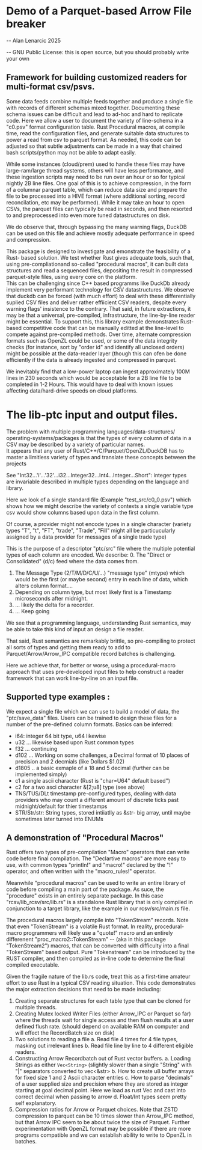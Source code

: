 # Demo of a Parquet-based Arrow File breaker

 -- Alan Lenarcic 2025

 -- GNU Public License: this is open source, but you should probably write your own

## Framework for building customized readers for multi-format csv/psvs.

  Some data feeds combine multiple feeds together and produce a single file with
records of different schemas mixed together. Documenting these schema issues 
can be difficult and lead to ad-hoc and hard to replicate code.  Here we allow
a user to document the variety of line-schema in a "c0.psv" format configuration
table.  Rust Procedural macros, at compile time, read the configuration files,
and generate suitable data structures to power a read from csv to parquet format.
As needed, this code can be adjusted so that subtle adjustments can be made in a
way that chained bash scripts/python may not be able to adapt easily.

While some instances (cloud/prem) used to handle these files may have large-ram/large
thread systems, others will have less performance, and these ingestion scripts
may need to be run over an hour or so for typical nightly 2B line files.
One goal of this is to achieve compression,
in the form of a columnar parquet table, which can reduce data size and prepare
the file to be processed into a HIVE format (where additional sorting, record 
reconcilation, etc may be performed).  While it may take an hour to open CSVs,
 the parquet files can typically be read in seconds, and then resorted to and
 preprocessed into even more tuned datastructures on disk.
 
  We do observe that, through bypassing the many warning flags, DuckDB can be
 used on this file and achieve mostly adequate performance in speed and compression.

  This package is designed to investigate and emonstrate the feasibility of a Rust-
based solution. We test whether Rust gives adequate tools, such that, 
using pre-compliationand so-called "procedural macros", it can built data structures and read a 
sequenced files, depositing the result in compressed parquet-style files, using
every core on the platform.  
  This can be challenging since C++ based programms
like DuckDb already implement very performant technology for CSV datastructures.
We observe that duckdb can be forced (with much effort) to deal with these
differentially suplied CSV files and deliver rather effiicient CSV readers,
despite every warning flags' insistence to the contrary.
  That said, in future extractions, it may be that a universal, pre-compiled,
infrastructure, the line-by-line reader might be essential.  To support this,
this library example demonstrates Rust-based competitive code that can be
manually editted at the line-level to compete against pre-compiled methods.
  Over time, alternate compression formats such as OpenZL could be used, or some
 of the data integrity checks (for instance, sort by "order id" and identify all
 unclosed orders) might be possible at the data-reader layer (though this can
 ofen be done efficiently if the data is already ingested and compressed in parquet.
 
  We inevitably find that a low-power laptop can ingest approximately 100M lines in 230 seconds
 which would be acceptable for a 2B line file to be completed in 1-2 Hours.  This would have
to deal with known issues affecting data/hard-drive speeds on cloud platforms.

# The lib-ptc input and output files.
   The problem with multiple programming languages/data-structures/
 operating-systems/packages is that the types of every column of data
 in a CSV may be described by a variety of particular names.  
 It appears that any user of Rust/C++/C/Parquet/OpenZL/DuckDB has to master a limitless
 variety of types and translate these concepts between the projects

  See "Int32...'i'...'32'...i32...Integer32...Int4...Integer...Short": integer types are
 invariable described in multiple types depending on the language and library.

  Here we look of a single standard file (Example "test_src/c0_0.psv")
 which shows how we might describe the variety of contexts a single
 variable type csv would show columns based upon data in the first column.

  Of course, a provider might not encode types in a single character
  (variety types "T", "t", "FT", "trade", "Trade", "Fill" might
  all be particucularly assigned by a data provider for messages of a single
  trade type)

  This is the purpose of a descriptor "ptc/src" file where the multiple
 potential types of each column are encoded.  We describe:
 0. The "Direct or Consolidated" (d/c) feed where the data comes from.
 1. The Message Type (2/T/M/D/C/U/...) "message type" (mtype)
   which would be the first (or maybe second)  entry in each 
   line of data, which alters column format....
 2. Depending on column type, but most likely first is a Timestamp
   microseconds after midnight.
 3.  ... likely the delta for a recorder.
 4.  ... Keep going


  We see that a programming language, understanding Rust semantics,
 may be able to take this kind of input an design a file reader.

  That said, Rust semantics are remarkably brittle, so pre-compiling
 to protect all sorts of types and getting them ready to add to 
 Parquet/Arrow/Arrow_IPC compatible record batches is challenging.

  Here we achieve that, for better or worse, using a procedural-macro
 approach that uses pre-developed input files to help construct
 a reader framework that can work line-by-line on an input file.

## Supported type examples  :
   We expect a single file which we can use to build a model of data, the
  "ptc/save_data" files.   Users can be trained to design these files for
a number of the pre-defined column formats.  Basics can be inferred:
 - i64: integer 64 bit type, u64 likewise
 - u32 ... likewise based upon Rust common types
 - f32 ... continuing
 - d102 ... Working on some challenges,  a Decimal format 
    of 10 places of precision and 2 decmials (like Dollars $1.02)
 - d1805 .. a basic exmaple of a 18 and 5 decimal 
    (further can be implemented simply)
 - c1 a single ascii character (Rust is "char=U64" default based")
 - c2 for a two asci character &[2;u8] type (see above)
 - TNS/TUS/DLt timestamp pre-configured types, dealing with data providers
   who may count a different amount of discrete ticks past midnight/default
   for thier timestamps
 - STR/Str/str: String types, stored intiiatlly as &str- big array, until
  maybe sometimes later turned into ENUMs

##  A demonstration of "Procedural Macros"
  Rust offers two types of pre-compilation "Macro" operators that can
 write code before final compilation.  The "Declartive macros" are 
 more easy to use, with common types "println!" and "macro!" declared
 by the "!" operator, and often written with the "macro_rules!" operator.

 Meanwhile "procedural macros" can be used to write an entire library of 
 code before compiling a main part of the package.  As suce, the "procedure" exists
 in an entirely separate package.  In this case "rcsv/lib_rcsv/src/lib.rs" is a
 standalone Rust library that is only compiled in conjunction to a target
 library, like the example in our rcsv/src/main.rs file.

 The procedural macros largely compile into "TokenStream" records.
 Note that even "TokenStream" is a volatile Rust format.  In reality,
 procedural-macro programmers will likely use a "quote!" macro and an
 entirely differenent "proc_macro2::TokenStream" -- (aka in this package
  "TokenStream2") macros, that can be converted with difficulty into a final
 "TokenStream" based output.  Pure "Tokenstream" can be introduced by the
 RUST compiler, and then compiled as in-line code to determine the final
 compiled executable.

 Given the fragile nature of the lib.rs code, treat this as a first-time
 amateur effort to use Rust in a typical CSV reading situation.  This code
 demonstrates the major extraction decisions that need to be made including:
  1. Creating separate structures for each table type that can be cloned
      for multiple threads.  
  2. Creating Mutex locked Writer Files (either Arrow_IPC or Parquet so far)
    where the threads wait for single access and then flush results at
    a user defined flush rate. (should depend on available RAM on computer and
    will effect the RecordBatch size on disk)
  3. Two solutions to reading a file
    a. Read file 4 times for 4 file types, masking out irrelevant lines
    b. Read file line by line to 4 different eligible readers.
  4. Constructing Arrow Recordbatch out of Rust vector buffers.
    a. Loading Strings as either ```Vec<String>``` (slightly slower than 
      a single "String" with "|" separators converted to vec<&str>
    b. How to create u8 buffer arrays for fixed size 1 and 2 Ascii character entries
    c. How to parse "decimals" of a user supplied size and precision where they are
      stored as integer starting at goal decimal point.  Here we load as rust Vec<int>
      and cast into correct decimal when passing to arrow
    d. Float/Int types seem pretty self explanatory.
  5. Compression ratios for Arrow or Parquet choices.  Note that ZSTD compression
   to parquet can be 10 times slower than Arrow_IPC method, but that Arrow IPC seem
   to be about twice the size of Parquet.  Further experimentation with OpenZL
   format may be possible if there are more programs compatible and we can establish
   ability to write to OpenZL in batches.

  




